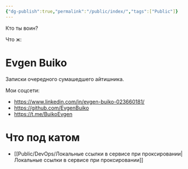 ```yaml
---
{"dg-publish":true,"permalink":"/public/index/","tags":["Public"]}
---
```


Кто ты воин?

Что ж:

# Evgen Buiko

Записки очередного сумашедшего айтишника. 

Мои соцсети:
* https://www.linkedin.com/in/evgen-buiko-023660181/
* https://github.com/EvgenBuiko
* https://t.me/BuikoEvgen

# Что под катом

* [[Public/DevOps/Локальные ссылки в сервисе при проксировании\|Локальные ссылки в сервисе при проксировании]]





